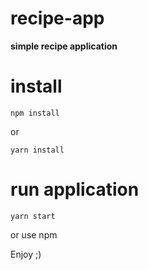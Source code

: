 # recipe-app
<strong>simple recipe application</strong>

# install 
`npm install`

or

`yarn install`

# run application
`yarn start`

or use npm

Enjoy ;)
